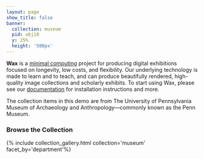 ```yaml
---
layout: page
show_title: false
banner:
  collection: museum
  pid: obj10
  y: 25%
  height: '500px'
---
```


__Wax__ is a [minimal computing](http://go-dh.github.io/mincomp/) project for producing digital exhibitions focused on longevity, low costs, and flexibility. Our underlying technology is made to learn and to teach, and can produce beautifully rendered, high-quality image collections and scholarly exhibits. To start using Wax, please see our [documentation](https://minicomp.github.io/wiki/#/wax/) for installation instructions and more.

The collection items in this demo are from The University of Pennsylvania Museum of Archaeology and Anthropology—commonly known as the Penn Museum.

### Browse the Collection

{% include collection_gallery.html collection='museum' facet_by='department'%}
